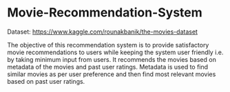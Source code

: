 # Movie-Recommendation-System

Dataset:
https://www.kaggle.com/rounakbanik/the-movies-dataset

The objective of this recommendation system is to provide satisfactory movie recommendations
to users while keeping the system user friendly i.e. by taking minimum input from users.
It recommends the movies based on metadata of the movies and past user ratings. Metadata is
used to find similar movies as per user preference and then find most relevant movies based on
past user ratings.
